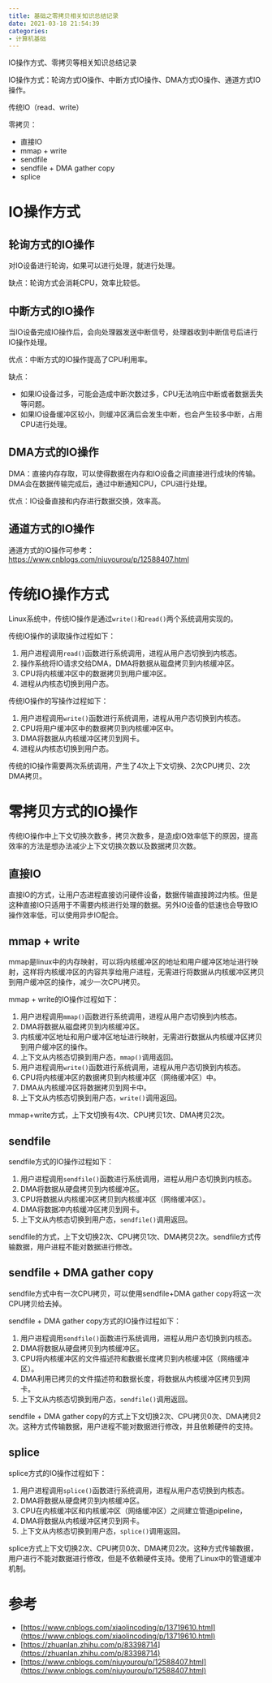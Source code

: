 ```yaml
---
title: 基础之零拷贝相关知识总结记录
date: 2021-03-18 21:54:39
categories: 
- 计算机基础
---
```

IO操作方式、零拷贝等相关知识总结记录

<!--more-->

IO操作方式：轮询方式IO操作、中断方式IO操作、DMA方式IO操作、通道方式IO操作。

传统IO（read、write） 

零拷贝：

- 直接IO
- mmap + write
- sendfile
- sendfile + DMA gather copy
- splice

# IO操作方式

## 轮询方式的IO操作

对IO设备进行轮询，如果可以进行处理，就进行处理。

缺点：轮询方式会消耗CPU，效率比较低。

## 中断方式的IO操作

当IO设备完成IO操作后，会向处理器发送中断信号，处理器收到中断信号后进行IO操作处理。

优点：中断方式的IO操作提高了CPU利用率。

缺点：

- 如果IO设备过多，可能会造成中断次数过多，CPU无法响应中断或者数据丢失等问题。
- 如果IO设备缓冲区较小，则缓冲区满后会发生中断，也会产生较多中断，占用CPU进行处理。

## DMA方式的IO操作

DMA：直接内存存取，可以使得数据在内存和IO设备之间直接进行成块的传输。DMA会在数据传输完成后，通过中断通知CPU，CPU进行处理。

优点：IO设备直接和内存进行数据交换，效率高。

## 通道方式的IO操作

通道方式的IO操作可参考：https://www.cnblogs.com/niuyourou/p/12588407.html

# 传统IO操作方式

Linux系统中，传统IO操作是通过`write()`和`read()`两个系统调用实现的。

传统IO操作的读取操作过程如下：

1. 用户进程调用`read()`函数进行系统调用，进程从用户态切换到内核态。
2. 操作系统将IO请求交给DMA，DMA将数据从磁盘拷贝到内核缓冲区。
3. CPU将内核缓冲区中的数据拷贝到用户缓冲区。
4. 进程从内核态切换到用户态。

传统IO操作的写操作过程如下：

1. 用户进程调用`write()`函数进行系统调用，进程从用户态切换到内核态。
2. CPU将用户缓冲区中的数据拷贝到内核缓冲区中。
3. DMA将数据从内核缓冲区拷贝到网卡。
4. 进程从内核态切换到用户态。

传统的IO操作需要两次系统调用，产生了4次上下文切换、2次CPU拷贝、2次DMA拷贝。

# 零拷贝方式的IO操作

传统IO操作中上下文切换次数多，拷贝次数多，是造成IO效率低下的原因，提高效率的方法是想办法减少上下文切换次数以及数据拷贝次数。

## 直接IO

直接IO的方式，让用户态进程直接访问硬件设备，数据传输直接跨过内核。但是这种直接IO只适用于不需要内核进行处理的数据。另外IO设备的低速也会导致IO操作效率低，可以使用异步IO配合。

## mmap + write

mmap是linux中的内存映射，可以将内核缓冲区的地址和用户缓冲区地址进行映射，这样将内核缓冲区的内容共享给用户进程，无需进行将数据从内核缓冲区拷贝到用户缓冲区的操作，减少一次CPU拷贝。

mmap + write的IO操作过程如下：

1. 用户进程调用`mmap()`函数进行系统调用，进程从用户态切换到内核态。
2. DMA将数据从磁盘拷贝到内核缓冲区。
3. 内核缓冲区地址和用户缓冲区地址进行映射，无需进行数据从内核缓冲区拷贝到用户缓冲区的操作。
4. 上下文从内核态切换到用户态，`mmap()`调用返回。
5. 用户进程调用`write()`函数进行系统调用，进程从用户态切换到内核态。
6. CPU将内核缓冲区的数据拷贝到内核缓冲区（网络缓冲区）中。
7. DMA从内核缓冲区将数据拷贝到网卡中。
8. 上下文从内核态切换到用户态，`write()`调用返回。

mmap+write方式，上下文切换有4次、CPU拷贝1次、DMA拷贝2次。

## sendfile

sendfile方式的IO操作过程如下：

1. 用户进程调用`sendfile()`函数进行系统调用，进程从用户态切换到内核态。
2. DMA将数据从硬盘拷贝到内核缓冲区。
3. CPU将数据从内核缓冲区拷贝到内核缓冲区（网络缓冲区）。
4. DMA将数据冲内核缓冲区拷贝到网卡。
5. 上下文从内核态切换到用户态，`sendfile()`调用返回。

sendfile的方式，上下文切换2次、CPU拷贝1次、DMA拷贝2次。sendfile方式传输数据，用户进程不能对数据进行修改。

## sendfile + DMA gather copy

sendfile方式中有一次CPU拷贝，可以使用sendfile+DMA gather copy将这一次CPU拷贝给去掉。

sendfile + DMA gather copy方式的IO操作过程如下：

1. 用户进程调用`sendfile()`函数进行系统调用，进程从用户态切换到内核态。
2. DMA将数据从硬盘拷贝到内核缓冲区。
3. CPU将内核缓冲区的文件描述符和数据长度拷贝到内核缓冲区（网络缓冲区）。
4. DMA利用已拷贝的文件描述符和数据长度，将数据从内核缓冲区拷贝到网卡。
5. 上下文从内核态切换到用户态，`sendfile()`调用返回。

sendfile + DMA gather copy的方式上下文切换2次、CPU拷贝0次、DMA拷贝2次。这种方式传输数据，用户进程不能对数据进行修改，并且依赖硬件的支持。

## splice

splice方式的IO操作过程如下：

1. 用户进程调用`splice()`函数进行系统调用，进程从用户态切换到内核态。
2. DMA将数据从硬盘拷贝到内核缓冲区。
3. CPU在内核缓冲区和内核缓冲区（网络缓冲区）之间建立管道pipeline，
4. DMA将数据从内核缓冲区拷贝到网卡。
5. 上下文从内核态切换到用户态，`splice()`调用返回。

splice方式上下文切换2次、CPU拷贝0次、DMA拷贝2次。这种方式传输数据，用户进行不能对数据进行修改，但是不依赖硬件支持。使用了Linux中的管道缓冲机制。

# 参考



- [https://www.cnblogs.com/xiaolincoding/p/13719610.html](https://www.cnblogs.com/xiaolincoding/p/13719610.html)
- [https://zhuanlan.zhihu.com/p/83398714](https://zhuanlan.zhihu.com/p/83398714)
- [https://www.cnblogs.com/niuyourou/p/12588407.html](https://www.cnblogs.com/niuyourou/p/12588407.html)


